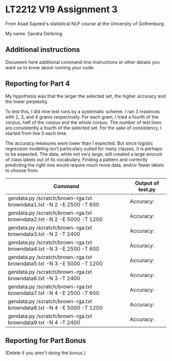 # LT2212 V19 Assignment 3

From Asad Sayeed's statistical NLP course at the University of Gothenburg.

My name: Sandra Derbring

## Additional instructions

Document here additional command-line instructions or other details you
want us to know about running your code.

## Reporting for Part 4

My hypothesis was that the larger the selected set, the higher accuracy and the lower perplexity.

To test this, I did nine test runs by a systematic scheme. I ran 3 instances with 2, 3, and 4 grams respectively.
For each gram, I tried a fourth of the corpus, half of the corpus and the whole corpus.
The number of test lines are consistently a fourth of the selected set.
For the sake of consistency, I started from line 0 each time. 

The accuracy measures were lower than I expected. But since logistic regression modeling isn't particulary suited for many classes, it is perhaps to be expected. The data, while not very large, still created a large amount of class labels out of its vocabulary. Finding a pattern and correctly predicting the right one would require much more data, and/or fewer labels to choose from. 


| Command                                                               | Output of test.py      |
|-----------------------------------------------------------------------|------------------------|
| gendata.py /scratch/brown-rga.txt browndata1.txt -N 2 -E 2500 -T 600	| Accuracy:              |
| gendata.py /scratch/brown-rga.txt browndata2.txt -N 2 -E 5000 -T 1200	| Accuracy:              |
| gendata.py /scratch/brown-rga.txt browndata3.txt -N 2 -T 2400         | Accuracy:              |
| gendata.py /scratch/brown-rga.txt browndata4.txt -N 3 -E 2500 -T 600 	| Accuracy:              |
| gendata.py /scratch/brown-rga.txt browndata5.txt -N 3 -E 5000 -T 1200 | Accuracy:              |
| gendata.py /scratch/brown-rga.txt browndata6.txt -N 3 -T 2400         | Accuracy:              |
| gendata.py /scratch/brown-rga.txt browndata7.txt -N 4 -E 2500 -T 600  | Accuracy:              |
| gendata.py /scratch/brown-rga.txt browndata8.txt -N 4 -E 5000 -T 1200 | Accuracy:              |
| gendata.py /scratch/brown-rga.txt browndata9.txt -N 4 -T 2400         | Accuracy:              |


## Reporting for Part Bonus 

(Delete if you aren't doing the bonus.)
